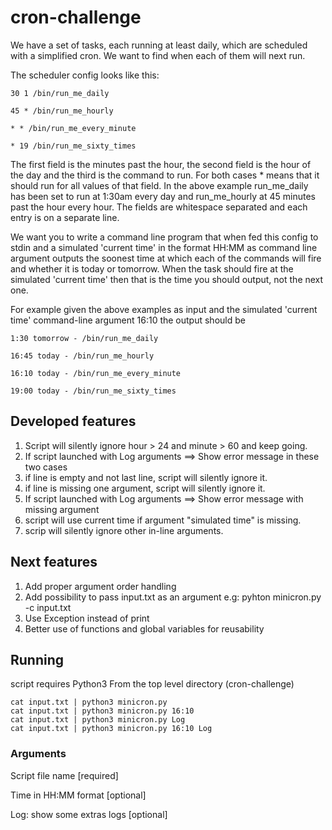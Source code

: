 # cron-challenge

We have a set of tasks, each running at least daily, which are scheduled with a simplified cron. We want to find when each of them will next run.

The scheduler config looks like this:

`30 1 /bin/run_me_daily`

`45 * /bin/run_me_hourly`

`* * /bin/run_me_every_minute`

`* 19 /bin/run_me_sixty_times`

The first field is the minutes past the hour, the second field is the hour of the day and the third is the command to run. For both cases * means that it should run for all values of that field. In the above example run_me_daily has been set to run at 1:30am every day and run_me_hourly at 45 minutes past the hour every hour. The fields are whitespace separated and each entry is on a separate line.

We want you to write a command line program that when fed this config to stdin and a simulated 'current time' in the format HH:MM as command line argument outputs the soonest time at which each of the commands will fire and whether it is today or tomorrow. When the task should fire at the simulated 'current time' then that is the time you should output, not the next one.

For example given the above examples as input and the simulated 'current time' command-line argument 16:10 the output should be

`1:30 tomorrow - /bin/run_me_daily`

`16:45 today - /bin/run_me_hourly`

`16:10 today - /bin/run_me_every_minute`

`19:00 today - /bin/run_me_sixty_times`

## Developed features

1. Script will silently ignore hour > 24 and minute > 60 and keep going.
2. If script launched with Log arguments ==> Show error message in these two cases
3. if line is empty and not last line, script will silently ignore it.
4. if line is missing one argument, script will silently ignore it.
5. If script launched with Log arguments ==> Show error message with missing argument
6. script will use current time if argument "simulated time" is missing.
7. scrip will silently ignore other in-line arguments.

## Next features

1. Add proper argument order handling
2. Add possibility to pass input.txt as an argument
   e.g: pyhton minicron.py -c input.txt
3. Use Exception instead of print 
4. Better use of functions and global variables for reusability

## Running

script requires Python3
From the top level directory (cron-challenge)
```
cat input.txt | python3 minicron.py
cat input.txt | python3 minicron.py 16:10
cat input.txt | python3 minicron.py Log
cat input.txt | python3 minicron.py 16:10 Log
```

### Arguments
Script file name [required]

Time in HH:MM format [optional]

Log: show some extras logs [optional]

